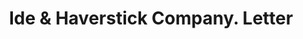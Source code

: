 ---
doi: 10.7916/D8X368M3
date_other: '1880'
date_other_textual: 1880-1889
form: correspondence
genre:
- Letters (correspondence)
name:
- Ide & Haverstick Company
object_in_context_url: https://biggert.cul.columbia.edu/items/view/ave_biggert_01412
subject_hierarchical_geographic:
- Philadelphia, Pennsylvania, United States
subject_name:
- Ide & Haverstick Company
title: Ide & Haverstick Company. Letter
sort_title: Ide & Haverstick Company. Letter
call_number: ave_biggert_01412
coordinates:
- 40.00944444444445,-75.13333333333334
pid: ave_biggert_01412
identifiers: ave_biggert_01412
permalink: /biggert/ave_biggert_01412/
layout: iiif-image-page
---